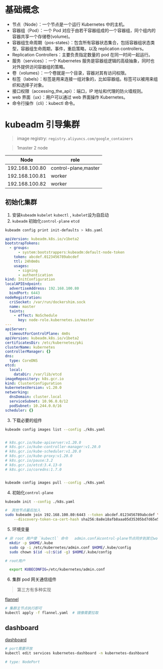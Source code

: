 # 基础概念

- 节点（Node）：一个节点是一个运行 Kubernetes 中的主机。
- 容器组（Pod）：一个 Pod 对应于由若干容器组成的一个容器组，同个组内的容器共享一个存储卷(volume)。
- 容器组生命周期（pos-states）：包含所有容器状态集合，包括容器组状态类型，容器组生命周期，事件，重启策略，以及 replication controllers。
- Replication Controllers：主要负责指定数量的 pod 在同一时间一起运行。
- 服务（services）：一个 Kubernetes 服务是容器组逻辑的高级抽象，同时也对外提供访问容器组的策略。
- 卷（volumes）：一个卷就是一个目录，容器对其有访问权限。
- 标签（labels）：标签是用来连接一组对象的，比如容器组。标签可以被用来组织和选择子对象。
- 接口权限（accessing_the_api）：端口，IP 地址和代理的防火墙规则。
- web 界面（ux）：用户可以通过 web 界面操作 Kubernetes。
- 命令行操作（cli）：kubectl 命令。


# kubeadm 引导集群

> image registry: `registry.aliyuncs.com/google_containers`

> 1master 2 node

| Node           | role                 |
| -------------- | -------------------- |
| 192.168.100.80 | control-plane,master |
| 192.168.100.81 | worker               |
| 192.168.100.82 | worker               |

## 初始化集群

1. 安装`kubeadm` `kubelet` `kubectl` , `kubelet`设为自启动
2. `kubeadm` 初始化`control-plane` `etcd`

```bash
kubeadm config print init-defaults > k8s.yaml
```

```yaml
apiVersion: kubeadm.k8s.io/v1beta2
bootstrapTokens:
  - groups:
      - system:bootstrappers:kubeadm:default-node-token
    token: abcdef.0123456789abcdef
    ttl: 24h0m0s
    usages:
      - signing
      - authentication
kind: InitConfiguration
localAPIEndpoint:
  advertiseAddress: 192.168.100.80
  bindPort: 6443
nodeRegistration:
  criSocket: /var/run/dockershim.sock
  name: master
  taints:
    - effect: NoSchedule
      key: node-role.kubernetes.io/master
---
apiServer:
  timeoutForControlPlane: 4m0s
apiVersion: kubeadm.k8s.io/v1beta2
certificatesDir: /etc/kubernetes/pki
clusterName: kubernetes
controllerManager: {}
dns:
  type: CoreDNS
etcd:
  local:
    dataDir: /var/lib/etcd
imageRepository: k8s.gcr.io
kind: ClusterConfiguration
kubernetesVersion: v1.20.0
networking:
  dnsDomain: cluster.local
  serviceSubnet: 10.96.0.0/12
  podSubnet: 10.244.0.0/16
scheduler: {}
```

3. 下载必要的组件

```bash
kubeadm config images list --config ./k8s.yaml


# k8s.gcr.io/kube-apiserver:v1.20.0
# k8s.gcr.io/kube-controller-manager:v1.20.0
# k8s.gcr.io/kube-scheduler:v1.20.0
# k8s.gcr.io/kube-proxy:v1.20.0
# k8s.gcr.io/pause:3.2
# k8s.gcr.io/etcd:3.4.13-0
# k8s.gcr.io/coredns:1.7.0


kubeadm config images pull --config ./k8s.yaml
```

4. 初始化`control-plane`

```bash
kubeadm init --config ./k8s.yaml

#  其他节点最后加入
sudo kubeadm join 192.168.100.80:6443 --token abcdef.0123456789abcdef \
    --discovery-token-ca-cert-hash sha256:8a8e18afb8aaa05d35305bd7d65e50542d5673032fcb0988089a298fe330cea3

```

5. 环境变量

```bash
# 非 root 用户使 `kubectl` 命令   admin.conf从control-plane节点同步到其它worker节点
  mkdir -p $HOME/.kube
  sudo cp -i /etc/kubernetes/admin.conf $HOME/.kube/config
  sudo chown $(id -u):$(id -g) $HOME/.kube/config

# root用户

  export KUBECONFIG=/etc/kubernetes/admin.conf

```

6. 集群 pod 网关通信组件

> 第三方有多种实现

[flannel](https://github.com/coreos/flannel)

```bash
# 集群主节点执行即可
kubectl apply -f flannel.yaml  # 镜像需要拉取
```

## dashboard

[dashboard](https://github.com/kubernetes/dashboard/)

```bash
# port需要开放
kubectl edit services kubernetes-dashboard -n kubernetes-dashboard

# type: NodePort
```
